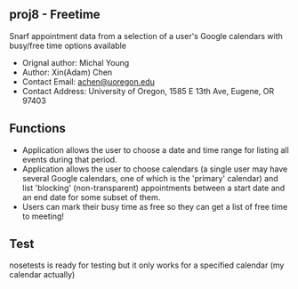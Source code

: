 
## proj8 - Freetime
Snarf appointment data from a selection of a user's Google calendars with busy/free time options available
- Orignal author: Michal Young
- Author: Xin(Adam) Chen
- Contact Email: achen@uoregon.edu
- Contact Address: University of Oregon, 1585 E 13th Ave, Eugene, OR 97403

## Functions
- Application allows the user to choose a date and time range for listing all events during that period.
- Application allows the user to choose calendars (a single user may have several Google calendars, one of which is the 'primary' calendar) and list 'blocking'  (non-transparent) appointments between a start date and an end date for some subset of them.
- Users can mark their busy time as free so they can get a list of free time to meeting!
## Test
nosetests is ready for testing but it only works for a specified calendar (my calendar actually)


